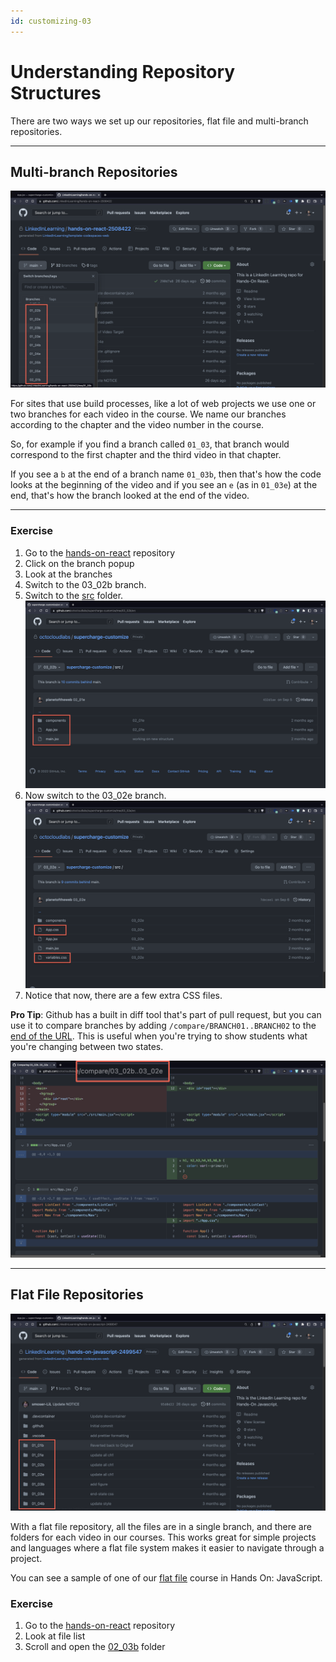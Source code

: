 ```yaml
---
id: customizing-03
---
```


# Understanding Repository Structures

There are two ways we set up our repositories, flat file and multi-branch repositories.

---

## Multi-branch Repositories
[![CodeSpaces](screenshots/codespaces_branches.png)](https://github.com/LinkedInLearning/hands-on-react-2508422)

For sites that use build processes, like a lot of web projects we use one or two branches for each video in the course. We name our branches according to the chapter and the video number in the course.

So, for example if you find a branch called `01_03`, that branch would correspond to the first chapter and the third video in that chapter.

If you see a `b` at the end of a branch name `01_03b`, then that's how the code looks at the beginning of the video and if you see an `e` (as in `01_03e`) at the end, that's how the branch looked at the end of the video.

---

### Exercise

1. Go to the [hands-on-react](https://github.com/LinkedInLearning/hands-on-react-2508422) repository 
1. Click on the branch popup
1. Look at the branches
1. Switch to the 03_02b branch.
1. Switch to the [src](https://github.com/octocloudlabs/supercharge-customize/tree/03_02b/src) folder.
![03_02b](screenshots/codespace_03-02.png)
1. Now switch to the 03_02e branch.
![03_02e](screenshots/codespace_03-02e.png)
1. Notice that now, there are a few extra CSS files.

**Pro Tip**: Github has a built in diff tool that's part of pull request, but you can use it to compare branches by adding `/compare/BRANCH01..BRANCH02` to the [end of the URL](https://github.com/octocloudlabs/supercharge-customize/compare/03_02b..03_02e). This is useful when you're trying to show students what you're changing between two states.

[![Compare](screenshots/codespaces_compare.png)](https://github.com/octocloudlabs/supercharge-customize/compare/03_02b..03_02e)

---

## Flat File Repositories

[![CodeSpaces](screenshots/codespaces_flatfile.png)](https://github.com/LinkedInLearning/hands-on-javascript-2499547)

With a flat file repository, all the files are in a single branch, and there are folders for each video in our courses. This works great for simple projects and languages where a flat file system makes it easier to navigate through a project.

You can see a sample of one of our [flat file](https://github.com/LinkedInLearning/hands-on-javascript-2499547) course in Hands On: JavaScript.

### Exercise
1. Go to the [hands-on-react](https://github.com/LinkedInLearning/hands-on-javascript-2499547) repository 
1. Look at file list
1. Scroll and open the [02_03b](https://github.com/LinkedInLearning/hands-on-javascript-2499547/tree/main/02_03b) folder

